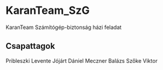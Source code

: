 # KaranTeam_SzG
KaranTeam Számítógép-biztonság házi feladat

## Csapattagok
Pribleszki Levente
Jójárt Dániel
Meczner Balázs
Szőke Viktor
